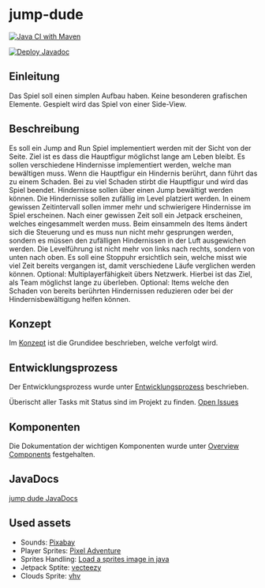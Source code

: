# jump-dude

[![Java CI with Maven](https://github.com/teko-L-TIN-22-Di-a/jump-dude/actions/workflows/build.yml/badge.svg?branch=main)](https://github.com/teko-L-TIN-22-Di-a/jump-dude/actions/workflows/build.yml)

[![Deploy Javadoc](https://github.com/teko-L-TIN-22-Di-a/jump-dude/actions/workflows/publish-javadocs.yml/badge.svg)](https://github.com/teko-L-TIN-22-Di-a/jump-dude/actions/workflows/publish-javadocs.yml)

## Einleitung

Das Spiel soll einen simplen Aufbau haben. Keine besonderen grafischen Elemente. Gespielt wird das Spiel von einer Side-View.

## Beschreibung

Es soll ein Jump and Run Spiel implementiert werden mit der Sicht von der Seite. Ziel ist es dass die Hauptfigur möglichst lange am Leben bleibt.
Es sollen verschiedene Hindernisse implementiert werden, welche man bewältigen muss. Wenn die Hauptfigur ein Hindernis berührt, dann führt das zu einem Schaden. Bei zu viel Schaden stirbt die Hauptfigur und wird das Spiel beendet. Hindernisse sollen über einen Jump bewältigt werden können. Die Hindernisse sollen zufällig im Level platziert werden. In einem gewissen Zeitintervall sollen immer mehr und schwierigere Hindernisse im Spiel erscheinen.
Nach einer gewissen Zeit soll ein Jetpack erscheinen, welches eingesammelt werden muss. Beim einsammeln des Items ändert sich die Steuerung und es muss nun nicht mehr gesprungen werden, sondern es müssen den zufälligen Hindernissen in der Luft ausgewichen werden. Die Levelführung ist nicht mehr von links nach rechts, sondern von unten nach oben.
Es soll eine Stoppuhr ersichtlich sein, welche misst wie viel Zeit bereits vergangen ist, damit verschiedene Läufe verglichen werden können.
Optional: Multiplayerfähigkeit übers Netzwerk. Hierbei ist das Ziel, als Team möglichst lange zu überleben.
Optional: Items welche den Schaden von bereits berührten Hindernissen reduzieren oder bei der Hindernisbewältigung helfen können.

## Konzept

Im [Konzept](./docs/concept.md) ist die Grundidee beschrieben, welche verfolgt wird.

## Entwicklungsprozess

Der Entwicklungsprozess wurde unter [Entwicklungsprozess](./docs/markdown/development-process.md) beschrieben.

Überischt aller Tasks mit Status sind im Projekt zu finden. [Open Issues](https://github.com/orgs/teko-L-TIN-22-Di-a/projects/6)

## Komponenten

Die Dokumentation der wichtigen Komponenten wurde unter [Overview Components](./docs/components/overview-components.md) festgehalten.

## JavaDocs

[jump dude JavaDocs](https://teko-l-tin-22-di-a.github.io/jump-dude/)

## Used assets

* Sounds: [Pixabay](https://pixabay.com/sound-effects/search/)
* Player Sprites: [Pixel Adventure](https://pixelfrog-assets.itch.io/pixel-adventure-1)
* Sprites Handling: [Load a sprites image in java](https://stackoverflow.com/questions/35472233/load-a-sprites-image-in-java)
* Jetpack Sptite: [vecteezy](https://www.vecteezy.com/vector-art/21660057-jetpack-in-pixel-art-style)
* Clouds Sprite: [vhv](https://www.vhv.rs/download/hxxbTxw_pixel-art-clouds-png-picture-transparent-png/)
